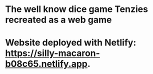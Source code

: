 # The well know dice game Tenzies recreated as a web game
# Website deployed with Netlify: https://silly-macaron-b08c65.netlify.app.
